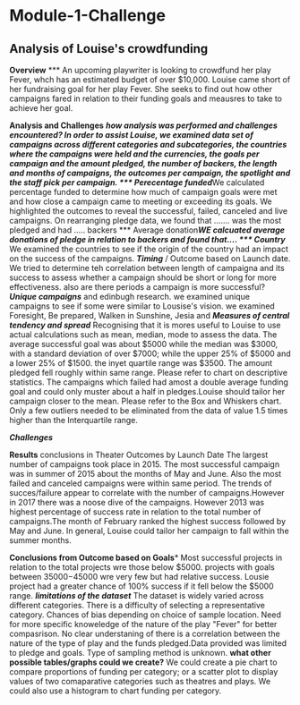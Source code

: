 # Module-1-Challenge
## Analysis of Louise's crowdfunding

**Overview** 
*** An upcoming playwriter is looking to crowdfund her play Fever, whch has an estimated budget of over $10,000. Louise came short of her fundraising goal for her play Fever. She seeks to find out how other campaigns fared in relation to their funding goals and meausres to take to achieve her goal.

**Analysis and Challenges**
***how analysis was performed and challenges encountered?
In order to assist Louise, we examined data set of campaigns across different categories and subcategories, the countries where the campaigns were held and the currencies, the goals per campaign and the amount pledged, the number of backers, the length and months of campaigns, the outcomes per campaign, the spotlight and the staff pick per campaign.
*** Perecentage funded***We calculated percentage funded to determine how much of campaign goals were met and how close a campaign came to meeting or exceeding its goals.
We highlighted the outcomes to reveal the successful, failed, canceled and live campaigns. 
On rearranging pledge data, we found that ....... was the most pledged and had ..... backers
*** Average donation***WE calcuated average donations of pledge in relation to backers and found that....
*** Country*** We examined the countries to see if the origin of the country had an impact on the success of the campaigns.
***Timing*** / Outcome based on Launch date. We tried to determine teh correlation between length of campaigna and its success to assess whether a campaign should be short or long for more effectiveness.
also are there periods a campaign is more successful?
***Unique campaigns*** and edinbugh research. we examined unique campaigns to see if some were similar to Lousise's vision. we examined  Foresight, Be prepared, Walken in Sunshine, Jesia and 
***Measures of central tendency and spread*** Recognising that it is mores useful to Louise to use actual calculations such as mean, median, mode to assess the data. The average successful goal was about $5000 while the median was $3000, with a standard deviation of over $7000; while the upper 25% of $5000 and  a lower 25% of $1500. the inyet quartile range was $3500. The amount pledged fell roughly within same range. Please refer to chart on descriptive statistics. The campaigns which failed had amost a double average funding goal and could only muster about a half in pledges.Louise should tailor her campaign closer to the mean. Please refer to the Box and Whiskers chart.
Only a few outliers needed to be eliminated from the data of value 1.5 times higher than the Interquartile range.

***Challenges***

**Results**
conclusions in Theater Outcomes by Launch Date
The largest number of campaigns took place in 2015. The most successful campaign was in summer of 2015 about the months of May and June. Also the most failed and canceled campaigns were within same period. The trends of succes/failure appear to correlate with the number of campaigns.However in 2017 there was a noose dive of the campaigns. However 2013 was highest percentage of success rate in relation to the total number of campaigns.The month of February ranked the highest success followed by May and June.
In general, Louise could tailor her campaign to fall within the summer months.

**Conclusions from Outcome based on Goals***
Most successful projects in relation to the total projects wre those below $5000. projects with goals between $35000-$45000 wre very few but had relative success. Lousie project had a greater chance of 100% success if it fell below the $5000 range.
***limitations of the dataset***
The dataset is widely varied across different categories. There is a difficulty of selecting a representative category.
Chances of bias depending on choice of sample location. 
Need for more specific knoweledge of the nature of the play "Fever" for better compasrison. No clear understaning of there is a correlation between the nature of the type of play and the funds pledged.Data provided was limited to pledge and goals.
Type of sampling method is unknown.
**what other possible tables/graphs could we create?**
We could create a pie chart to compare proportions of funding per category; or a scatter plot to display values of two comaparative categories such as theatres and plays. We could also use a histogram to chart funding per category.
